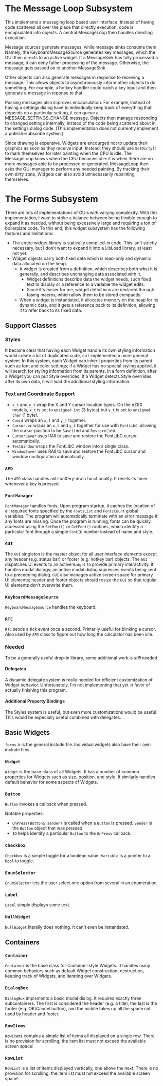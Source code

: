 # The Message Loop Subsystem

This implements a messaging loop based user interface.
Instead of having code scattered all over the place that directly execution, code is encapsulated into objects.
A central MessageLoop then handles directing execution.

Message sources generate messages, while message sinks consume them.
Namely, the KeyboardMessageSource generates key messages, which the GUI then directs to an active widget.
If a MessageSink has fully processed a message, it can deny futher processing of the message.
Otherwise, the message gets passed on to another MessageSink.

Other objects can also generate messages in response to receiving a message.
This allows objects to asynchronously inform other objects to do something.
For example, a hotkey handler could catch a key input and then generate a message in reponse to that.

Passing messages also improves encapsulation.
For example, instead of having a settings dialog have to individually keep track of everything that depends on a particular setting, it can queue a MESSAGE_SETTINGS_CHANGE message.
Objects then manage responding to changed settings internally, instead of the code being scattered about in the settings dialog code.
(This implementation does not currently implement a publish-subscribe system.)

Since drawing is expensive, Widgets are encourged not to update their graphics as soon as they receive input.
Instead, they should use `SetDirty()` to mark themselves for later painting when the CPU is idle.
The MessageLoop knows when the CPU becomes idle: it is when there are no more messages able to be processed or generated.
MessageLoop then asks the GUI manager to perform any needed painting.
By tracking their own dirty state, Widgets can also avoid unnecessarily repainting themselves.

# The Forms Subsystem

There are lots of implementations of GUIs with varying complexity. With this implementation, I want to strike a balance between being flexible enough to expand it as needed, without being excessively large and requiring a ton of boilerplate code. To this end, this widget subsystem has the following features and limitations:

- The entire widget library is statically compiled-in code.  This isn't strictly necessary, but I don't want to expand it into a LibLoad library, at least not yet.
- Widget objects carry both fixed data which is read-only and dynamic data allocated on the heap.
  - A widget is created from a definition, which describes both what it is generally, and describes unchanging data associated with it.
    - Widget definitions describe data the widget needs, such fixed text to display or a reference to a variable the widget edits.
    - Since it's easier for me, widget definitions are declared through fasmg macros, which allow them to be stored compactly.
  - When a widget is instantiated, it allocates memory on the heap for its dynamic data, and it gets a reference back to its definition, allowing it to refer back to its fixed data.

## Support Classes

### Styles

It became clear that having each Widget handle its own styling information would create a lot of duplicated code, so I implemented a more general system.
In this system, each Widget can inherit properties from its parent such as font and color settings; if a Widget has no special styling applied, it will search for styling information from its parents.
In a form definition, after a Widget you can put Style overrides.
If a Widget detects Style overrides after its own data, it will load the additional styling information.

### Text and Coordinate Support

 - `x_t` and `y_t` wrap the X and Y cursor location types.
   On the eZ80 models, `x_t` is set to `unsigned int` (3 bytes) but `y_t` is set to `unsigned char` (1 byte).
 - `Coord` wraps an `x_t` and `y_t` together.
 - `CursorLoc` wraps an `x_t` and `y_t` together for use with `FontLibC`, allowing the cursor position to be `Save()`ed and `Restore()`ed.
 - `CursorSaver` uses RAII to save and restore the FontLibC cursor automatically.
 - `TextWindow` wraps the FontLibC window into a single class.
 - `WindowSaver` uses RAII to save and restore the FontLibC cursor and window configuration automatically.

### `APD`

The `APD` class handles anti-battery-drain functionality.
It resets its timer whenever a key is pressed.

### `FontManager`

`FontManager` handles fonts.
Upon program startup, it caches the location of all required fonts specified by the `FontsList` and `FontsCount` global variables.
The program will automatically terminate with an error message if any fonts are missing.
Once the program is running, fonts can be quickly accessed using the `SetFont()` or `GetFont()` routines, which identify a particular font through a simple `FontID` number instead of name and style.

### `GUI`

The `GUI` singleton is the master object for all user interface elements except any header (e.g. status bar) or footer (e.g. hotkey bar) objects.
The `GUI` dispatches UI events to an active `Widget` to provide primary interactivity.
It handles modal dialogs; an active modal dialog supresses events being sent to a preceeding dialog.
`GUI` also manages active screen space for primary UI elements; header and footer objects should resize the `GUI` so that regular UI elements don't overwrite them.

### `KeyboardMessageSource`

`KeyboardMessageSource` handles the keyboard.

### `RTC`

`RTC` sends a tick event once a second.
Primarily useful for blinking a cursor.
Also used by `APD` class to figure out how long the calculator has been idle.

### Needed

To be a generally useful drop-in library, some additional work is *still* needed.

#### Delegates

A dynamic delegate system is really needed for efficient customization of Widget behavior.
Unfortunately, I'm not implementing that yet in favor of actually finishing this program.

#### Additional Property Bindings

The Styles system is useful, but even more customizations would be useful.
This would be especially useful combined with delegates.

## Basic Widgets

`forms.h` is the general include file.
Individual widgets also have their own include files.

### `Widget`

`Widget` is the base class of all Widgets.
It has a number of common properties for Widgets such as size, position, and style.
It similarly handles default behavior for some aspects of Widgets.

### `Button`

`Button` invokes a callback when pressed.

Notable properties:
 - `OnPress(Button& sender)` is called when a `Button` is pressed.
   `Sender` is the `Button` object that was pressed.
 - `ID` helps identify a particular `Button` to the `OnPress` callback.

### `Checkbox`

`Checkbox` is a simple toggle for a boolean value.
`Variable` is a pointer to a `bool` to toggle.

### `EnumSelector`

`EnumSelector` lets the user select one option from several in an enumeration.

### `Label`

`Label` simply displays some text.

### `NullWidget`

`NullWidget` literally does nothing.
It can't even be instantiated. 

## Containers

### `Container`

`Container` is the base class for Container-style Widgets.
It handles many common behaviors such as default Widget construction, destruction, keeping track of Widgets, and iterating over Widgets.

### `DialogBox`

`DialogBox` implements a basic modal dialog.
It requires exactly three subcontainers.
The first is considered the header (e.g. a title), the last is the footer (e.g. OK/Cancel button), and the middle takes up all the space not used by header and footer.

### `RowItems`

`RowItems` contains a simple list of items all displayed on a single row.
There is no provision for scrolling; the item list must not exceed the available screen space!

### `RowList`

`RowList` is a list of items displayed vertically, one above the next.
There is no provision for scrolling; the item list must not exceed the available screen space!
